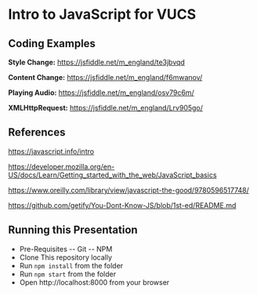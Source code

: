 # Intro to JavaScript for VUCS

## Coding Examples
**Style Change:**
https://jsfiddle.net/m_england/te3jbvqd

**Content Change:**
https://jsfiddle.net/m_england/f6mwanov/

**Playing Audio:**
https://jsfiddle.net/m_england/osv79c6m/

**XMLHttpRequest:**
https://jsfiddle.net/m_england/Lrv905go/


## References
https://javascript.info/intro

https://developer.mozilla.org/en-US/docs/Learn/Getting_started_with_the_web/JavaScript_basics

https://www.oreilly.com/library/view/javascript-the-good/9780596517748/

https://github.com/getify/You-Dont-Know-JS/blob/1st-ed/README.md

## Running this Presentation
* Pre-Requisites
-- Git
-- NPM
* Clone This repository locally
* Run `npm install` from the folder
* Run `npm start` from the folder
* Open http://localhost:8000 from your browser